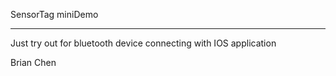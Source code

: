 SensorTag miniDemo
******************
Just try out for bluetooth device connecting with IOS application

Brian Chen
